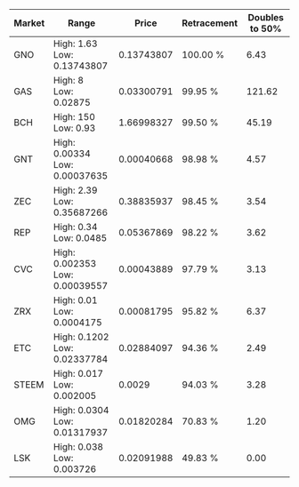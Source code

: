 | Market | Range | Price| Retracement | Doubles to 50% |
| --- | --- | --- | --- | --- |
| GNO | High: 1.63<br />Low: 0.13743807 | 0.13743807 | 100.00 % | 6.43 |
| GAS | High: 8<br />Low: 0.02875 | 0.03300791 | 99.95 % | 121.62 |
| BCH | High: 150<br />Low: 0.93 | 1.66998327 | 99.50 % | 45.19 |
| GNT | High: 0.00334<br />Low: 0.00037635 | 0.00040668 | 98.98 % | 4.57 |
| ZEC | High: 2.39<br />Low: 0.35687266 | 0.38835937 | 98.45 % | 3.54 |
| REP | High: 0.34<br />Low: 0.0485 | 0.05367869 | 98.22 % | 3.62 |
| CVC | High: 0.002353<br />Low: 0.00039557 | 0.00043889 | 97.79 % | 3.13 |
| ZRX | High: 0.01<br />Low: 0.0004175 | 0.00081795 | 95.82 % | 6.37 |
| ETC | High: 0.1202<br />Low: 0.02337784 | 0.02884097 | 94.36 % | 2.49 |
| STEEM | High: 0.017<br />Low: 0.002005 | 0.0029 | 94.03 % | 3.28 |
| OMG | High: 0.0304<br />Low: 0.01317937 | 0.01820284 | 70.83 % | 1.20 |
| LSK | High: 0.038<br />Low: 0.003726 | 0.02091988 | 49.83 % | 0.00 |
